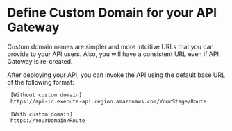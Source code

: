 # Define Custom Domain for your API Gateway 

Custom domain names are simpler and more intuitive URLs that you can provide to your API users. Also, you will have a consistent URL even if API Gateway is re-created. 

After deploying your API, you can invoke the API using the default base URL of the following format:

```sh
 [Without custom domain]
 https://api-id.execute-api.region.amazonaws.com/YourStage/Route
 
 [With custom domain]
 https://YourDomain/Route
 
```
